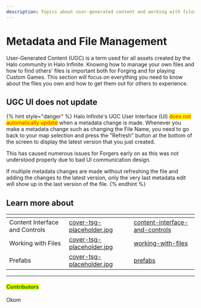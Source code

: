 ```yaml
---
description: Topics about user-generated content and working with files in Halo Infinite.
---
```


# Metadata and File Management

User-Generated Content (UGC) is a term used for all assets created by the Halo community in Halo Infinite. Knowing how to manage your own files and how to find others' files is important both for Forging and for playing Custom Games. This section will focus on everything you need to know about the files you own and how to get them out for others to experience.

## UGC UI does not update

{% hint style="danger" %}
Halo Infinite's UGC User Interface (UI) <mark style="color:red;">does not automatically update</mark> when a metadata change is made. Whenever you make a metadata change such as changing the File Name, you need to go back to your map selection and press the "Refresh" button at the bottom of the screen to display the latest version that you just created.

This has caused numerous issues for Forgers early on as this was not understood properly due to bad UI communication design.

If multiple metadata changes are made without refreshing the file and adding the changes to the latest version, only the very last metadata edit will show up in the last version of the file.
{% endhint %}



## Learn more about

<table data-view="cards"><thead><tr><th></th><th data-hidden data-card-cover data-type="files"></th><th data-hidden data-card-target data-type="content-ref"></th></tr></thead><tbody><tr><td>Content Interface and Controls</td><td><a href="../../.gitbook/assets/cover-tsg-placeholder.jpg">cover-tsg-placeholder.jpg</a></td><td><a href="content-interface-and-controls/">content-interface-and-controls</a></td></tr><tr><td>Working with Files</td><td><a href="../../.gitbook/assets/cover-tsg-placeholder.jpg">cover-tsg-placeholder.jpg</a></td><td><a href="working-with-files/">working-with-files</a></td></tr><tr><td>Prefabs</td><td><a href="../../.gitbook/assets/cover-tsg-placeholder.jpg">cover-tsg-placeholder.jpg</a></td><td><a href="prefabs/">prefabs</a></td></tr></tbody></table>



***

#### <mark style="color:green;">Contributors</mark>

Okom

